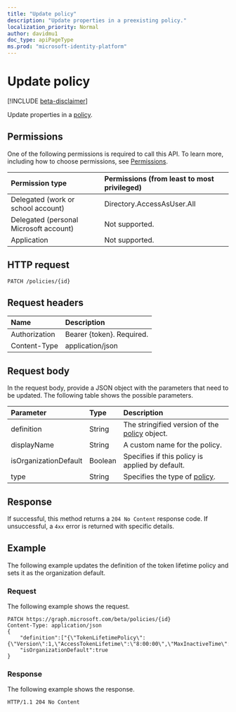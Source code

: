 ```yaml
---
title: "Update policy"
description: "Update properties in a preexisting policy."
localization_priority: Normal
author: davidmu1
doc_type: apiPageType
ms.prod: "microsoft-identity-platform"
---
```


# Update policy

[!INCLUDE [beta-disclaimer](../../includes/beta-disclaimer.md)]

Update properties in a [policy](../resources/policy.md).

## Permissions
One of the following permissions is required to call this API. To learn more, including how to choose permissions, see [Permissions](/graph/permissions-reference).

|Permission type      | Permissions (from least to most privileged)              |
|:--------------------|:---------------------------------------------------------|
|Delegated (work or school account) | Directory.AccessAsUser.All    |
|Delegated (personal Microsoft account) | Not supported.    |
|Application | Not supported. |

## HTTP request

```http
PATCH /policies/{id}
```
## Request headers
| Name | Description |
|:---- |:----------- |
| Authorization  | Bearer {token}. Required. |
| Content-Type | application/json |

## Request body
In the request body, provide a JSON object with the parameters that need to be updated. The following table shows the possible parameters.

| Parameter	   | Type	|Description|
|:---------------|:--------|:----------|
|definition|String|The stringified version of the [policy](../resources/policy.md) object.|
|displayName|String|A custom name for the policy.|
|isOrganizationDefault|Boolean|Specifies if this policy is applied by default.|
|type|String|Specifies the type of [policy](../resources/policy.md).|

## Response

If successful, this method returns a `204 No Content` response code. If unsuccessful, a `4xx` error is returned with specific details.

## Example
The following example updates the definition of the token lifetime policy and sets it as the organization default.

### Request
The following example shows the request.

```http
PATCH https://graph.microsoft.com/beta/policies/{id}
Content-Type: application/json
{
	"definition":["{\"TokenLifetimePolicy\":{\"Version\":1,\"AccessTokenLifetime\":\"8:00:00\",\"MaxInactiveTime\":\"20:00:00\",}}"],
	"isOrganizationDefault":true
}
```

### Response
The following example shows the response. 

```http
HTTP/1.1 204 No Content
```
